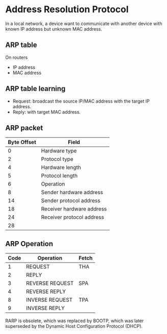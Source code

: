 # Address Resolution Protocol

In a local network, a device want to communicate with another device with known
IP address but unknown MAC address.

## ARP table

On routers

- IP address
- MAC address

## ARP table learning

- Request: broadcast the source IP/MAC address with the target IP address.
- Reply: with target MAC address.

## ARP packet

| Byte Offset | Field                     |
| ----------- | ------------------------- |
| 0           | Hardware type             |
| 2           | Protocol type             |
| 4           | Hardware length           |
| 5           | Protocol length           |
| 6           | Operation                 |
| 8           | Sender hardware address   |
| 14          | Sender protocol address   |
| 18          | Receiver hardware address |
| 24          | Receiver protocol address |
| 28          |                           |

## ARP Operation

| Code | Operation       | Fetch |
| ---- | --------------- | ----- |
| 1    | REQUEST         | THA   |
| 2    | REPLY           |       |
| 3    | REVERSE REQUEST | SPA   |
| 4    | REVERSE REPLY   |       |
| 8    | INVERSE REQUEST | TPA   |
| 9    | INVERSE REPLY   |       |

RARP is obsolete, which was replaced by BOOTP, which was later superseded by the
Dynamic Host Configuration Protocol (DHCP).
